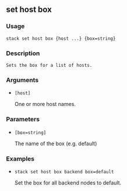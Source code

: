 ## set host box

### Usage

`stack set host box {host ...} {box=string}`

### Description


	Sets the box for a list of hosts.
	
	

### Arguments

* `[host]`

   One or more host names.


### Parameters
* `[box=string]`

   The name of the box (e.g. default)

### Examples

* `stack set host box backend box=default`

   Set the box for all backend nodes to default.



